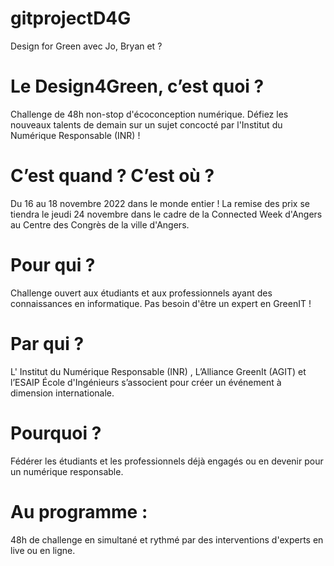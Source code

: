 # gitprojectD4G
Design for Green avec Jo, Bryan et ?

# Le Design4Green, c’est quoi ?
Challenge de 48h non-stop d'écoconception numérique. Défiez les nouveaux talents de demain sur un sujet concocté par l'Institut du Numérique Responsable (INR) !

# C’est quand ? C’est où ?
Du 16 au 18 novembre 2022 dans le monde entier ! 
La remise des prix se tiendra le jeudi 24 novembre dans le cadre de la Connected Week d'Angers au Centre des Congrès de la ville d'Angers.

# Pour qui ?
Challenge ouvert aux étudiants et aux professionnels ayant des connaissances en informatique. Pas besoin d'être un expert en GreenIT !

# Par qui ?
L' Institut du Numérique Responsable (INR) , L’Alliance GreenIt (AGIT) et l’ESAIP École d'Ingénieurs s’associent pour créer un événement à dimension internationale.

# Pourquoi ?
Fédérer les étudiants et les professionnels déjà engagés ou en devenir pour un numérique responsable.

# Au programme :
48h de challenge en simultané et rythmé par des interventions d'experts en live ou en ligne.
